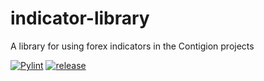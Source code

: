 # indicator-library
A library for using forex indicators in the Contigion projects 

[![Pylint](https://github.com/Contigion/indicators/actions/workflows/pylint.yml/badge.svg?branch=main)](https://github.com/Contigion/indicators/actions/workflows/pylint.yml)
[![release](https://github.com/Contigion/indicators/actions/workflows/release.yml/badge.svg?branch=main)](https://github.com/Contigion/indicators/actions/workflows/release.yml)
